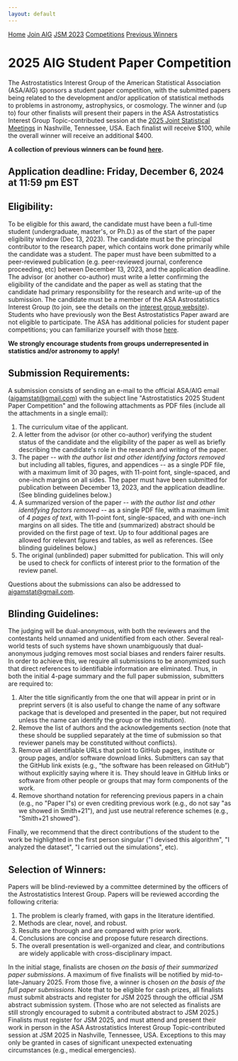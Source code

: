 ```yaml
---
layout: default
---
```


<a href="../index.html" class="btn">Home</a>
<a href="../join.html" class="btn">Join AIG</a>
<a href="../jsm2023/index.html" class="btn">JSM 2023</a>
<a href="./index.html" class="btn">Competitions</a>
<a href="./winners.html" class="btn">Previous Winners</a>

# 2025 AIG Student Paper Competition

The Astrostatistics Interest Group of the American Statistical Association (ASA/AIG) sponsors a student paper competition, with the submitted papers being related to the development and/or application of statistical methods to problems in astronomy, astrophysics, or cosmology. The winner and (up to) four other finalists will present their papers in the ASA Astrostatistics Interest Group Topic-contributed session at the [2025 Joint Statistical Meetings](https://ww2.amstat.org/meetings/jsm/2025/) in Nashville, Tennessee, USA. Each finalist will receive $100, while the overall winner will receive an additional $400.

**A collection of previous winners can be found [here](./winners.html).**

## Application deadline: Friday, December 6, 2024 at 11:59 pm EST

## Eligibility:

To be eligible for this award, the candidate must have been a full-time student (undergraduate, master's, or Ph.D.) as of the start of the paper eligibility window (Dec 13, 2023). The candidate must be the principal contributor to the research paper, which contains work done primarily while the candidate was a student. The paper must have been submitted to a peer-reviewed publication (e.g. peer-reviewed journal, conference proceeding, etc) between December 13, 2023, and the application deadline. The advisor (or another co-author) must write a letter confirming the eligibility of the candidate and the paper as well as stating that the candidate had primary responsibility for the research and write-up of the submission. The candidate must be a member of the ASA Astrostatistics Interest Group (to join, see the details on the [interest group website](../join.html)). Students who have previously won the Best Astrostatistics Paper award are not eligible to participate. The ASA has additional policies for student paper competitions; you can familiarize yourself with those [here](http://www.amstat.org/ASA/Your-Career/Student-Paper-Competitions.aspx).

**We strongly encourage students from groups underrepresented in statistics and/or astronomy to apply!**

## Submission Requirements:

A submission consists of sending an e-mail to the official ASA/AIG email (aigamstat@gmail.com) with the subject line "Astrostatistics 2025 Student Paper Competition" and the following attachments as PDF files (include all the attachments in a single email):

1. The curriculum vitae of the applicant.
2. A letter from the advisor (or other co-author) verifying the student status of the candidate and the eligibility of the paper as well as briefly describing the candidate's role in the research and writing of the paper.
3. The paper -- *with the author list and other identifying factors removed* but including all tables, figures, and appendices -- as a single PDF file, with a maximum limit of 30 pages, with 11-point font, single-spaced, and one-inch margins on all sides. The paper must have been submitted for publication between December 13, 2023, and the application deadline. (See blinding guidelines below.)
4. A summarized version of the paper -- *with the author list and other identifying factors removed* -- as a single PDF file, with a maximum limit of *4 pages of text*, with 11-point font, single-spaced, and with one-inch margins on all sides. The title and (summarized) abstract should be provided on the first page of text. Up to four additional pages are allowed for relevant figures and tables, as well as references. (See blinding guidelines below.)
5. The original (unblinded) paper submitted for publication. This will only be used to check for conflicts of interest prior to the formation of the review panel.

Questions about the submissions can also be addressed to aigamstat@gmail.com.

## Blinding Guidelines:

The judging will be dual-anonymous, with both the reviewers and the contestants held unnamed and unidentified from each other.  Several real-world tests of such systems have shown unambiguously that dual-anonymous judging removes most social biases and renders fairer results.  In order to achieve this, we require all submissions to be anonymized such that direct references to identifiable information are eliminated. Thus, in both the initial 4-page summary and the full paper submission, submitters are required to:

1. Alter the title significantly from the one that will appear in print or in preprint servers (it is also useful to change the name of any software package that is developed and presented in the paper, but not required unless the name can identify the group or the institution).
2. Remove the list of authors and the acknowledgements section (note that these should be supplied separately at the time of submission so that reviewer panels may be constituted without conflicts).
3. Remove all identifiable URLs that point to GitHub pages, institute or group pages, and/or software download links. Submitters can say that the GitHub link exists (e.g., “the software has been released on GitHub”) without explicitly saying where it is. They should leave in GitHub links or software from other people or groups that may form components of the work.
4. Remove shorthand notation for referencing previous papers in a chain (e.g., no "Paper I"s) or even crediting previous work (e.g., do not say "as we showed in Smith+21"), and just use neutral reference schemes (e.g., "Smith+21 showed").

Finally, we recommend that the direct contributions of the student to the work be highlighted in the first person singular ("I devised this algorithm", "I analyzed the dataset", "I carried out the simulations", etc).

## Selection of Winners:

Papers will be blind-reviewed by a committee determined by the officers of the Astrostatistics Interest Group. Papers will be reviewed according the following criteria: 

1. The problem is clearly framed, with gaps in the literature identified.
2. Methods are clear, novel, and robust.
3. Results are thorough and are compared with prior work.
4. Conclusions are concise and propose future research directions.
5. The overall presentation is well-organized and clear, and contributions are widely applicable with cross-disciplinary impact.

In the initial stage, finalists are chosen *on the basis of their summarized paper submissions*. A maximum of five finalists will be notified by mid-to-late-January 2025. From those five, a winner is chosen *on the basis of the full paper submissions*. Note that to be eligible for cash prizes, all finalists must submit abstracts and register for JSM 2025 through the official JSM abstract submission system. (Those who are not selected as finalists are still strongly encouraged to submit a contributed abstract to JSM 2025.) Finalists must register for JSM 2025, and must attend and present their work in person in the ASA Astrostatistics Interest Group Topic-contributed session at JSM 2025 in Nashville, Tennessee, USA. Exceptions to this may only be granted in cases of significant unexpected extenuating circumstances (e.g., medical emergencies).
